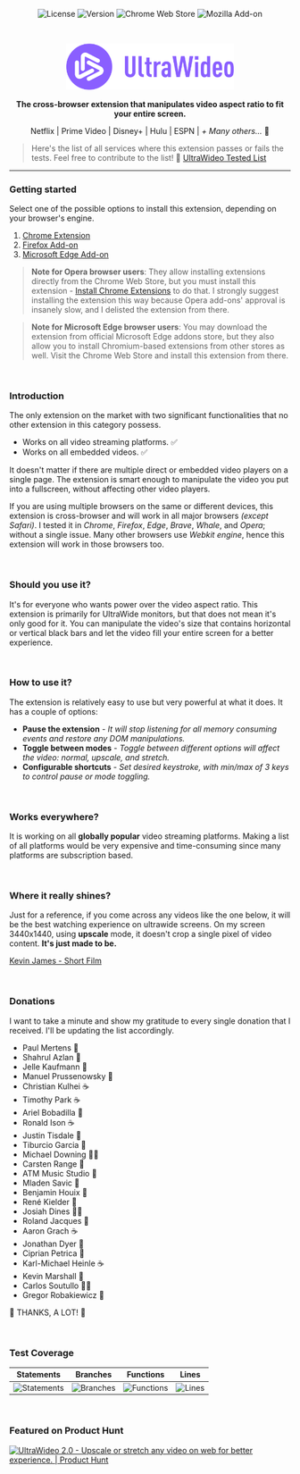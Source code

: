 <p align="center">
  <img src="https://img.shields.io/github/license/dvlden/ultrawideo?color=%238a5fff&label=License&style=flat-square" alt="License" />
  <img src="https://img.shields.io/github/package-json/version/dvlden/ultrawideo?color=%238a5fff&label=Version&style=flat-square" alt="Version" />
  <img src="https://img.shields.io/chrome-web-store/users/bfbnagnphiehemkdgmmficmjfddgfhpl?color=rgb%28138%2C%2095%2C%20255%29&label=Chrome%20Users&style=flat-square" alt="Chrome Web Store" />
  <img src="https://img.shields.io/amo/users/ultrawideo?color=rgb%28138%2C%2095%2C%20255%29&label=Firefox%20Users&style=flat-square" alt="Mozilla Add-on" />
</p>

<br>

<p align="center">
  <a href="https://github.com/dvlden/ultrawideo">
    <img src=".github/logo.svg" width="300" alt="UltraWideo" />
  </a>
</p>

<p align="center">
  <strong>The cross-browser extension that manipulates video aspect ratio to fit your entire screen.</strong>
</p>

<p align="center">
  Netflix | Prime Video | Disney+ | Hulu | ESPN | <em>+ Many others...</em> 🚀
</p>

> Here's the list of all services where this extension passes or fails the tests. Feel free to contribute to the list! 🙏 [UltraWideo Tested List](./PLATFORMS.md)

---

### Getting started

Select one of the possible options to install this extension, depending on your browser's engine.

1. [Chrome Extension](https://chrome.google.com/webstore/detail/ultrawideo/bfbnagnphiehemkdgmmficmjfddgfhpl)
2. [Firefox Add-on](https://addons.mozilla.org/en-US/firefox/addon/ultrawideo/)
3. [Microsoft Edge Add-on](https://microsoftedge.microsoft.com/addons/detail/ultrawideo/nljggnfdanlckapcflfnhnckjbonppjh)

> **Note for Opera browser users**: They allow installing extensions directly from the Chrome Web Store, but you must install this extension - [Install Chrome Extensions](https://addons.opera.com/en/extensions/details/install-chrome-extensions/) to do that. I strongly suggest installing the extension this way because Opera add-ons' approval is insanely slow, and I delisted the extension from there.

> **Note for Microsoft Edge browser users**: You may download the extension from official Microsoft Edge addons store, but they also allow you to install Chromium-based extensions from other stores as well. Visit the Chrome Web Store and install this extension from there.

<br>

### Introduction
The only extension on the market with two significant functionalities that no other extension in this category possess. 

- Works on all video streaming platforms. ✅
- Works on all embedded videos. ✅

It doesn't matter if there are multiple direct or embedded video players on a single page. The extension is smart enough to manipulate the video you put into a fullscreen, without affecting other video players.

If you are using multiple browsers on the same or different devices, this extension is cross-browser and will work in all major browsers *(except Safari)*. I tested it in *Chrome*, *Firefox*, *Edge*, *Brave*, *Whale*, and *Opera*; without a single issue.
Many other browsers use *Webkit engine*, hence this extension will work in those browsers too.

<br>

### Should you use it?
It's for everyone who wants power over the video aspect ratio. This extension is primarily for UltraWide monitors, but that does not mean it's only good for it.  You can manipulate the video's size that contains horizontal or vertical black bars and let the video fill your entire screen for a better experience.

<br>

### How to use it?
The extension is relatively easy to use but very powerful at what it does. It has a couple of options:

- **Pause the extension** - *It will stop listening for all memory consuming events and restore any DOM manipulations.  *
- **Toggle between modes** - *Toggle between different options will affect the video: normal, upscale, and stretch. *
- **Configurable shortcuts** - *Set desired keystroke, with min/max of 3 keys to control pause or mode toggling.*

<br>

### Works everywhere?
It is working on all **globally popular** video streaming platforms. Making a list of all platforms would be very expensive and time-consuming since many platforms are subscription based.

<br>

### Where it really shines?
Just for a reference, if you come across any videos like the one below, it will be the best watching experience on ultrawide screens. On my screen 3440x1440, using **upscale** mode, it doesn't crop a single pixel of video content. **It's just made to be.**

[Kevin James - Short Film](https://www.youtube.com/watch?v=tdSQkoryv3Q)



<br>

### Donations
I want to take a minute and show my gratitude to every single donation that I received. I'll be updating the list accordingly.

- Paul Mertens 🍺
- Shahrul Azlan 🥩
- Jelle Kaufmann 🍺
- Manuel Prussenowsky 🍺
- Christian Kulhei ☕️
- Timothy Park ☕️
- Ariel Bobadilla 🍺
- Ronald Ison ☕️
- Justin Tisdale 🥩
- Tiburcio Garcia 🍺
- Michael Downing 🥩🍺
- Carsten Range 🍺
- ATM Music Studio 🍺
- Mladen Savic 🍺
- Benjamin Houix 🍺
- René Kielder 🍺
- Josiah Dines 🥩🍺
- Roland Jacques 🥩
- Aaron Grach ☕️
- Jonathan Dyer 🍺
- Ciprian Petrica 🥩
- Karl-Michael Heinle ☕️
- Kevin Marshall 🥩
- Carlos Soutullo 🥩🍺
- Gregor Robakiewicz 🍺

🙌 THANKS, A LOT! 🙌

<br>

### Test Coverage

| Statements | Branches | Functions | Lines |
| --- | --- | --- | --- |
| ![Statements](https://img.shields.io/badge/statements-99.85%25-brightgreen.svg?style=flat) | ![Branches](https://img.shields.io/badge/branches-97.35%25-brightgreen.svg?style=flat) | ![Functions](https://img.shields.io/badge/functions-100%25-brightgreen.svg?style=flat) | ![Lines](https://img.shields.io/badge/lines-99.85%25-brightgreen.svg?style=flat) |

<br>

### Featured on Product Hunt

<a href="https://www.producthunt.com/posts/ultrawideo-2-0?utm_source=badge-featured&utm_medium=badge&utm_souce=badge-ultrawideo-2-0" target="_blank"><img src="https://api.producthunt.com/widgets/embed-image/v1/featured.svg?post_id=269645&theme=light" alt="UltraWideo 2.0 - Upscale or stretch any video on web for better experience. | Product Hunt" style="width: 250px; height: 54px;" width="250" height="54" /></a>
